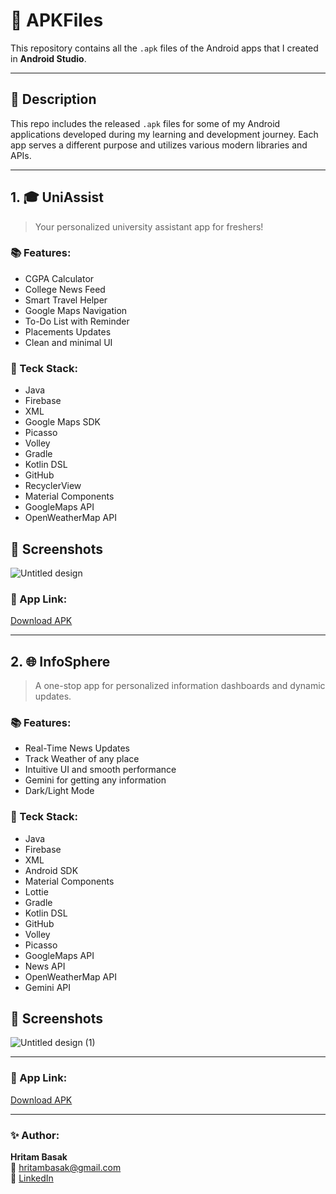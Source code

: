 # 📱 APKFiles

This repository contains all the `.apk` files of the Android apps that I created in **Android Studio**.

---

## 📝 Description

This repo includes the released `.apk` files for some of my Android applications developed during my learning and development journey. Each app serves a different purpose and utilizes various modern libraries and APIs.

---

## 1. 🎓 UniAssist

> Your personalized university assistant app for freshers!

### 📚 Features:

- CGPA Calculator  
- College News Feed  
- Smart Travel Helper  
- Google Maps Navigation  
- To-Do List with Reminder
- Placements Updates
- Clean and minimal UI  

### 🔧 Teck Stack:

- Java
- Firebase
- XML 
- Google Maps SDK  
- Picasso
- Volley
- Gradle
- Kotlin DSL
- GitHub
- RecyclerView  
- Material Components
- GoogleMaps API
- OpenWeatherMap API

## 📸 Screenshots

![Untitled design](https://github.com/user-attachments/assets/3666aa54-ab53-4848-bd66-0bb024a61f68)


### 🔗 App Link:

[Download APK](https://github.com/HritamBasak/UniAssist/blob/master/app-debug.aab)

---

## 2. 🌐 InfoSphere

> A one-stop app for personalized information dashboards and dynamic updates.

### 📚 Features:

- Real-Time News Updates
- Track Weather of any place
- Intuitive UI and smooth performance
- Gemini for getting any information  
- Dark/Light Mode  

### 🔧 Teck Stack:

- Java
- Firebase
- XML
- Android SDK
- Material Components
- Lottie
- Gradle
- Kotlin DSL
- GitHub
- Volley  
- Picasso  
- GoogleMaps API
- News API
- OpenWeatherMap API
- Gemini API  
  

## 📸 Screenshots

![Untitled design (1)](https://github.com/user-attachments/assets/f946776c-e327-4f88-be42-fea0e86d9752)

---

### 🔗 App Link:

[Download APK](https://github.com/HritamBasak/InfoSphere/blob/master/app-debug.apk)

---

### ✨ Author:  
**Hritam Basak**  
📧 hritambasak@gmail.com  
🔗 [LinkedIn](https://www.linkedin.com/in/hritam-basak)
